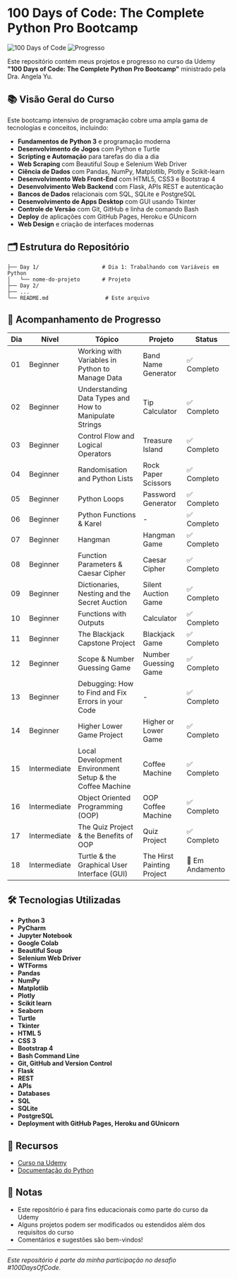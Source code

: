 # 100 Days of Code: The Complete Python Pro Bootcamp

![100 Days of Code](https://img.shields.io/badge/100%20Days%20of%20Code-Python-blue?style=for-the-badge)
![Progresso](https://img.shields.io/badge/Progresso-Em%20Andamento-orange?style=for-the-badge)

Este repositório contém meus projetos e progresso no curso da Udemy **"100 Days of Code: The Complete Python Pro Bootcamp"** ministrado pela Dra. Angela Yu.

## 📚 Visão Geral do Curso

Este bootcamp intensivo de programação cobre uma ampla gama de tecnologias e conceitos, incluindo:

- **Fundamentos de Python 3** e programação moderna
- **Desenvolvimento de Jogos** com Python e Turtle
- **Scripting e Automação** para tarefas do dia a dia
- **Web Scraping** com Beautiful Soup e Selenium Web Driver
- **Ciência de Dados** com Pandas, NumPy, Matplotlib, Plotly e Scikit-learn
- **Desenvolvimento Web Front-End** com HTML5, CSS3 e Bootstrap 4
- **Desenvolvimento Web Backend** com Flask, APIs REST e autenticação
- **Bancos de Dados** relacionais com SQL, SQLite e PostgreSQL
- **Desenvolvimento de Apps Desktop** com GUI usando Tkinter
- **Controle de Versão** com Git, GitHub e linha de comando Bash
- **Deploy** de aplicações com GitHub Pages, Heroku e GUnicorn
- **Web Design** e criação de interfaces modernas

## 🗂️ Estrutura do Repositório

```
├── Day 1/                    # Dia 1: Trabalhando com Variáveis em Python
│   └── nome-do-projeto       # Projeto
├── Day 2/
├── ...
└── README.md                  # Este arquivo
```

## 🚀 Acompanhamento de Progresso

| Dia | Nível | Tópico | Projeto | Status |
|-----|-------|--------|---------|--------|
| 01 | Beginner | Working with Variables in Python to Manage Data | Band Name Generator | ✅ Completo |
| 02 | Beginner | Understanding Data Types and How to Manipulate Strings | Tip Calculator | ✅ Completo |
| 03 | Beginner | Control Flow and Logical Operators | Treasure Island | ✅ Completo |
| 04 | Beginner | Randomisation and Python Lists | Rock Paper Scissors | ✅ Completo |
| 05 | Beginner | Python Loops | Password Generator | ✅ Completo |
| 06 | Beginner | Python Functions & Karel | - | ✅ Completo |
| 07 | Beginner | Hangman | Hangman Game | ✅ Completo |
| 08 | Beginner | Function Parameters & Caesar Cipher | Caesar Cipher | ✅ Completo |
| 09 | Beginner | Dictionaries, Nesting and the Secret Auction | Silent Auction Game | ✅ Completo |
| 10 | Beginner | Functions with Outputs | Calculator | ✅ Completo |
| 11 | Beginner | The Blackjack Capstone Project | Blackjack Game | ✅ Completo |
| 12 | Beginner | Scope & Number Guessing Game | Number Guessing Game | ✅ Completo |
| 13 | Beginner | Debugging: How to Find and Fix Errors in your Code | - | ✅ Completo |
| 14 | Beginner | Higher Lower Game Project | Higher or Lower Game | ✅ Completo |
| 15 | Intermediate | Local Development Environment Setup & the Coffee Machine | Coffee Machine | ✅ Completo |
| 16 | Intermediate | Object Oriented Programming (OOP) | OOP Coffee Machine | ✅ Completo |
| 17 | Intermediate | The Quiz Project & the Benefits of OOP | Quiz Project | ✅ Completo |
| 18 | Intermediate | Turtle & the Graphical User Interface (GUI) | The Hirst Painting Project | 🔄 Em Andamento |

## 🛠️ Tecnologias Utilizadas

- **Python 3**
- **PyCharm**
- **Jupyter Notebook**
- **Google Colab**
- **Beautiful Soup**
- **Selenium Web Driver**
- **WTForms**
- **Pandas**
- **NumPy**
- **Matplotlib**
- **Plotly**
- **Scikit learn**
- **Seaborn**
- **Turtle**
- **Tkinter**
- **HTML 5**
- **CSS 3**
- **Bootstrap 4**
- **Bash Command Line**
- **Git, GitHub and Version Control**
- **Flask**
- **REST**
- **APIs**
- **Databases**
- **SQL**
- **SQLite**
- **PostgreSQL**
- **Deployment with GitHub Pages, Heroku and GUnicorn**

## 🔗 Recursos

- [Curso na Udemy](https://www.udemy.com/course/100-days-of-code/)
- [Documentação do Python](https://docs.python.org/3/)

## 📝 Notas

- Este repositório é para fins educacionais como parte do curso da Udemy
- Alguns projetos podem ser modificados ou estendidos além dos requisitos do curso
- Comentários e sugestões são bem-vindos!

---

*Este repositório é parte da minha participação no desafio #100DaysOfCode.*
